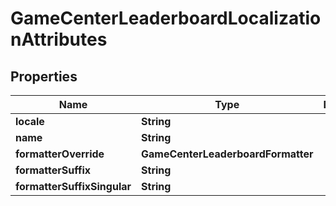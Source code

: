 

# GameCenterLeaderboardLocalizationAttributes


## Properties

| Name | Type | Description | Notes |
|------------ | ------------- | ------------- | -------------|
|**locale** | **String** |  |  [optional] |
|**name** | **String** |  |  [optional] |
|**formatterOverride** | **GameCenterLeaderboardFormatter** |  |  [optional] |
|**formatterSuffix** | **String** |  |  [optional] |
|**formatterSuffixSingular** | **String** |  |  [optional] |



